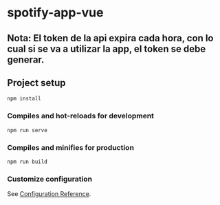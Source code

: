 # spotify-app-vue

## Nota: El token de la api expira cada hora, con lo cual si se va a utilizar la app, el token se debe generar.

## Project setup
```
npm install
```

### Compiles and hot-reloads for development
```
npm run serve
```

### Compiles and minifies for production
```
npm run build
```

### Customize configuration
See [Configuration Reference](https://cli.vuejs.org/config/).
